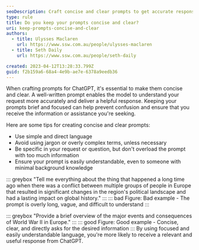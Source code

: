 ```yaml
---
seoDescription: Craft concise and clear prompts to get accurate responses from ChatGPT.
type: rule
title: Do you keep your prompts concise and clear?
uri: keep-prompts-concise-and-clear
authors:
  - title: Ulysses Maclaren
    url: https://www.ssw.com.au/people/ulysses-maclaren
  - title: Seth Daily
    url: https://www.ssw.com.au/people/seth-daily

created: 2023-04-12T13:28:33.799Z
guid: f2b159a6-68a4-4e9b-ae7e-6378a9eedb36
---
```


When crafting prompts for ChatGPT, it's essential to make them concise and clear. A well-written prompt enables the model to understand your request more accurately and deliver a helpful response. Keeping your prompts brief and focused can help prevent confusion and ensure that you receive the information or assistance you're seeking.

<!--endintro-->

Here are some tips for creating concise and clear prompts:

* Use simple and direct language
* Avoid using jargon or overly complex terms, unless necessary
* Be specific in your request or question, but don't overload the prompt with too much information
* Ensure your prompt is easily understandable, even to someone with minimal background knowledge

::: greybox
"Tell me everything about the thing that happened a long time ago when there was a conflict between multiple groups of people in Europe that resulted in significant changes in the region's political landscape and had a lasting impact on global history."
:::
::: bad
Figure: Bad example - The prompt is overly long, vague, and difficult to understand
:::

::: greybox
"Provide a brief overview of the major events and consequences of World War II in Europe."
:::
::: good
Figure: Good example - Concise, clear, and directly asks for the desired information
:::
By using focused and easily understandable language, you're more likely to receive a relevant and useful response from ChatGPT.
